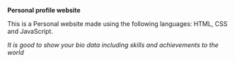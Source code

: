 **Personal profile website** 

This is a Personal website made using the following languages: HTML, CSS and JavaScript.

*It is good to show your bio data including skills and achievements to the world*
